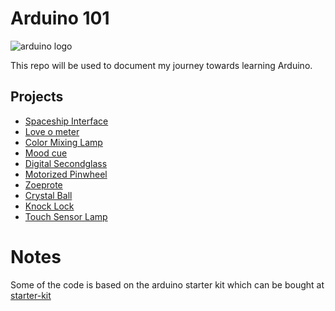 # Arduino 101

![arduino logo](https://github.com/ygorcarmo/arduino-starter-kit/blob/main/assets/img/arduino-logo.png)

This repo will be used to document my journey towards learning Arduino.

## Projects

- [Spaceship Interface](./spaceship-interface/README.md)
- [Love o meter](./love-o-meter/README.md)
- [Color Mixing Lamp](./color-mixing-lamp/README.md)
- [Mood cue](./servo-mood-indicator/README.md)
- [Digital Secondglass](./digital-second-glass/README.md)
- [Motorized Pinwheel](./motorized-pinwheel/README.md)
- [Zoeprote](./zoetrope/README.md)
- [Crystal Ball](./crystal-ball/README.md)
- [Knock Lock](./knock-lock/README.md)
- [Touch Sensor Lamp](./touch-sensor-lamp/README.md)

# Notes

Some of the code is based on the arduino starter kit which can be bought at [starter-kit](https://store.arduino.cc/products/arduino-starter-kit-multi-language)
